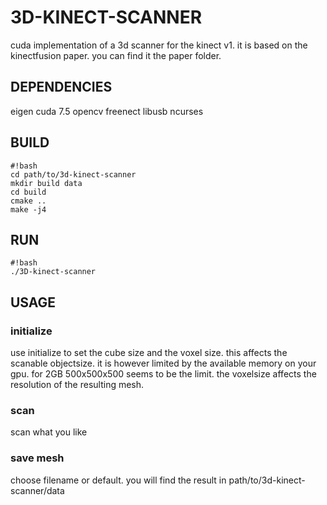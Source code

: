 # 3D-KINECT-SCANNER
cuda implementation of a 3d scanner for the kinect v1. it is based on the kinectfusion paper. you can find it the paper folder.

## DEPENDENCIES ##
eigen
cuda 7.5
opencv
freenect 
libusb
ncurses

## BUILD ##
```
#!bash
cd path/to/3d-kinect-scanner
mkdir build data
cd build
cmake ..
make -j4
```

## RUN ##
```
#!bash
./3D-kinect-scanner
```

## USAGE ##
### initialize ###
use initialize to set the cube size and the voxel size. this affects the scanable objectsize.
it is however limited by the available memory on your gpu. for 2GB 500x500x500 seems to be the limit.
the voxelsize affects the resolution of the resulting mesh.
### scan ###
scan what you like
### save mesh ###
choose filename or default. you will find the result in path/to/3d-kinect-scanner/data
